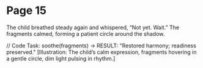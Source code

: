 # Page 15

The child breathed steady again and whispered, “Not yet. Wait.”
The fragments calmed, forming a patient circle around the shadow.

// Code Task: soothe(fragments) → RESULT: "Restored harmony; readiness preserved."
[Illustration: The child’s calm expression, fragments hovering in a gentle circle, dim light pulsing in rhythm.]
